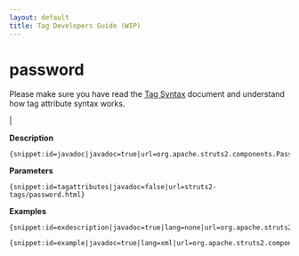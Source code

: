 ```yaml
---
layout: default
title: Tag Developers Guide (WIP)
---
```


# password


Please make sure you have read the [Tag Syntax](#PAGE_13927) document and understand how tag attribute syntax works.

| 

__Description__



~~~~~~~
{snippet:id=javadoc|javadoc=true|url=org.apache.struts2.components.Password}
~~~~~~~

__Parameters__



~~~~~~~
{snippet:id=tagattributes|javadoc=false|url=struts2-tags/password.html}
~~~~~~~

__Examples__



~~~~~~~
{snippet:id=exdescription|javadoc=true|lang=none|url=org.apache.struts2.components.Password}
~~~~~~~


~~~~~~~
{snippet:id=example|javadoc=true|lang=xml|url=org.apache.struts2.components.Password}
~~~~~~~

